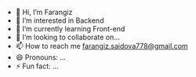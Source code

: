 - 👋 Hi, I’m Farangiz
- 👀 I’m interested in Backend
- 🌱 I’m currently learning Front-end
- 💞️ I’m looking to collaborate on...
- 📫 How to reach me farangiz.saidova778@gmail.com
- 😄 Pronouns: ...
- ⚡ Fun fact: ...

<!---
farangizaa/farangizaa is a ✨ special ✨ repository because its `README.md` (this file) appears on your GitHub profile.
You can click the Preview link to take a look at your changes.
--->
